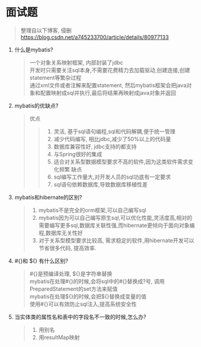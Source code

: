 # 面试题
> 整理自以下博客, 侵删
https://blog.csdn.net/a745233700/article/details/80977133


1. 什么是mybatis?
   > 一个对象关系映射框架, 内部封装了jdbc  
   > 开发时只需要关注sql本身,不需要花费精力去加载驱动,创建连接,创建statement等繁杂过程  
   > 通过xml文件或者注解来配置statement, 然后mybatis框架会把java对象和配置映射成sql并执行,最后将结果再映射成java对象并返回
   
2. mybatis的优缺点?
      > 优点
      >> 1. 灵活, 基于sql语句编程,sql和代码解耦,便于统一管理  
      >> 2. 减少代码编写, 相比jdbc,减少了50%以上的代码量
      >> 3. 数据库兼容性好, jdbc支持的都支持
      >> 4. 与Spring很好的集成
      >> 5. 适合对关系型数据模型要求不高的软件,因为这类软件需求变化频繁 
      > 缺点
      >> 1. sql编写工作量大,对开发人员的sql功底有一定要求
      >> 2. sql语句依赖数据库,导致数据库移植性差
  
3. mybatis和hibernate的区别?
      > 1. mybatis不是完全的orm框架,可以自己编写sql
      > 2. mybatis因为可以自己编写原生sql,可以优化性能,灵活度高,相对的需要编写更多sql,数据库关联性强,而hibernate更倾向于面向对象编程,数据库无关性好
      > 3. 对于关系型模型要求比较高, 需求稳定的软件,用hibernate开发可以节省很多代码, 提高效率.
  
4. \#{}和 ${} 有什么区别?
      > \#{}是预编译处理, \${}是字符串替换  
      > mybatis在处理\#{}的时候,会将sql中的\#{}替换成?号, 调用PreparedStatement的set方法来赋值  
      > mybatis在处理\${}的时候,会把${}替换成变量的值   
      > 使用\#{}可以有效防止sql注入,提高系统安全性
  
5. 当实体类的属性名和表中的字段名不一致的时候,怎么办?
      > 1. 用别名
      > 2. 用resultMap映射
      
